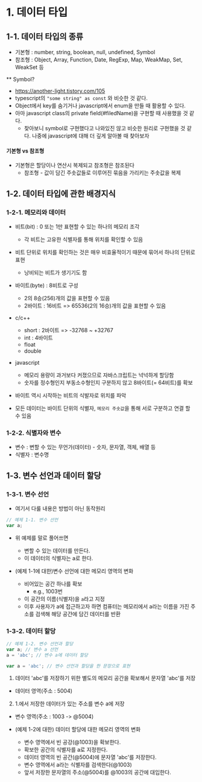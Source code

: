 # 1. 데이터 타입

## 1-1. 데이터 타입의 종류

- 기본형 : number, string, boolean, null, undefined, Symbol
- 참조형 : Object, Array, Function, Date, RegExp, Map, WeakMap, Set, WeakSet 등

\*\* Symbol?

- https://another-light.tistory.com/105
- typescript의 `"some string" as const` 와 비슷한 것 같다.
- Object에서 key를 숨기거나 javascript에서 enum을 만들 때 활용할 수 있다.
- 아마 javascript class의 private field(#filedName)을 구현할 때 사용했을 것 같다.
  - 찾아보니 symbol로 구현했다고 나와있진 않고 비슷한 원리로 구현했을 것 같다. 나중에 javascript에 대해 더 깊게 알아볼 때 찾아보자

#### 기본형 vs 참조형

- 기본형은 할당이나 연산시 복제되고 참조형은 참조된다
  - 참조형 - 값이 담긴 주솟값들로 이루어진 묶음을 가리키는 주솟값을 복제

## 1-2. 데이터 타입에 관한 배경지식

### 1-2-1. 메모리와 데이터

- 비트(bit) : 0 또는 1만 표현할 수 있는 하나의 메모리 조각
  - 각 비트는 고유한 식별자를 통해 위치를 확인할 수 있음
- 비트 단위로 위치를 확인하는 것은 매우 비효율적이기 때문에 묶어서 하나의 단위로 표현
  - 낭비되는 비트가 생기기도 함
- 바이트(byte) : 8비트로 구성
  - 2의 8승(256)개의 값을 표현할 수 있음
  - 2바이트 : 16비트 => 65536(2의 16승)개의 값을 표현할 수 있음
- c/c++

  - short : 2바이트 => -32768 ~ +32767
  - int : 4바이트
  - float
  - double

- javascript

  - 메모리 용량이 과거보다 커졌으므로 자바스크립트는 넉넉하게 할당함
  - 숫자를 정수형인지 부동소수형인지 구분하지 않고 8바이트(= 64비트)를 확보

- 바이트 역시 시작하는 비트의 식발자로 위치를 파악
- 모든 데이터는 바이트 단위의 식별자, `메모리 주솟값`을 통해 서로 구분하고 연결 할 수 있음

### 1-2-2. 식별자와 변수
- 변수 : 변할 수 있는 무언가(데이터) - 숫자, 문자열, 객체, 배열 등
- 식별자 : 변수명

## 1-3. 변수 선언과 데이터 할당
### 1-3-1. 변수 선언
- 여기서 다룰 내용은 방법이 아닌 동작원리

```js
// 예제 1-1. 변수 선언
var a;
```
- 위 예제를 말로 풀어쓰면
  - 변할 수 있는 데이터를 만든다.
  - 이 데이터의 식별자는 a로 한다.

- (예제 1-1에 대한)변수 선언에 대한 메모리 영역의 변화
  - 비어있는 공간 하나를 확보
    - e.g., 1003번
  - 이 공간의 이름(식별자)을 `a`라고 지정
  - 이후 사용자가 a에 접근하고자 하면 컴퓨터는 메모리에서 a라는 이름을 가진 주소를 검색해 해당 공간에 담긴 데이터를 반환

### 1-3-2. 데이터 할당
```js
// 예제 1-2. 변수 선언과 할당
var a; // 변수 a 선언
a = 'abc'; // 변수 a에 데이터 할당

var a = 'abc'; // 변수 선언과 할당을 한 문장으로 표현
```
1. 데이터 'abc'를 저장하기 위한 별도의 메모리 공간을 확보해서 문자열 'abc'를 저장
  - 데이터 영역(주소 : 5004)
2. 1.에서 저장한 데이터가 있는 주소를 변수 a에 저장
  - 변수 영역(주소 : 1003 -> @5004)

- (예제 1-2에 대한) 데이터 할당에 대한 메모리 영역의 변화
  - 변수 영역에서 빈 공강(@1003)을 확보한다.
  - 확보한 공간의 식별자를 a로 지정한다.
  - 데이터 영역의 빈 공간(@5004)에 문자열 'abc'를 저장한다.
  - 변수 영역에서 a라는 식별자를 검색한다(@1003)
  - 앞서 저장한 문자열의 주소(@5004)를 @1003의 공간에 대입한다.

